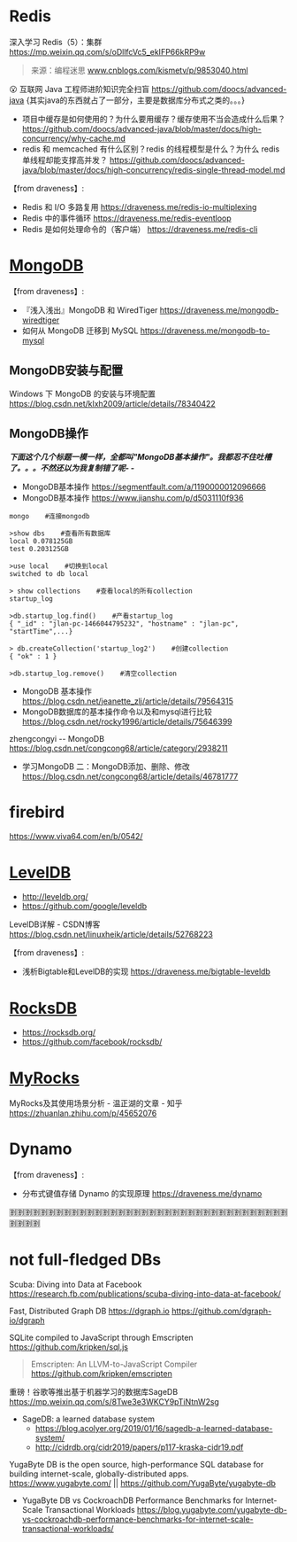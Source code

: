 
# Redis

深入学习 Redis（5）：集群 https://mp.weixin.qq.com/s/oDllfcVc5_ekIFP66kRP9w
> 来源：编程迷思 www.cnblogs.com/kismetv/p/9853040.html

😮 互联网 Java 工程师进阶知识完全扫盲 https://github.com/doocs/advanced-java {其实java的东西就占了一部分，主要是数据库分布式之类的。。。}
- 项目中缓存是如何使用的？为什么要用缓存？缓存使用不当会造成什么后果？ https://github.com/doocs/advanced-java/blob/master/docs/high-concurrency/why-cache.md
- redis 和 memcached 有什么区别？redis 的线程模型是什么？为什么 redis 单线程却能支撑高并发？ https://github.com/doocs/advanced-java/blob/master/docs/high-concurrency/redis-single-thread-model.md

【from draveness】:
- Redis 和 I/O 多路复用 https://draveness.me/redis-io-multiplexing
- Redis 中的事件循环 https://draveness.me/redis-eventloop
- Redis 是如何处理命令的（客户端） https://draveness.me/redis-cli

# [MongoDB](https://www.mongodb.com/)

【from draveness】:
- 『浅入浅出』MongoDB 和 WiredTiger https://draveness.me/mongodb-wiredtiger
- 如何从 MongoDB 迁移到 MySQL https://draveness.me/mongodb-to-mysql

## MongoDB安装与配置

Windows 下 MongoDB 的安装与环境配置 https://blog.csdn.net/klxh2009/article/details/78340422

## MongoDB操作

***下面这个几个标题一模一样，全都叫"MongoDB基本操作"。我都忍不住吐槽了。。。不然还以为我复制错了呢- -***
- MongoDB基本操作 https://segmentfault.com/a/1190000012096666
- MongoDB基本操作 https://www.jianshu.com/p/d5031110f936
```
mongo    #连接mongodb

>show dbs    #查看所有数据库
local 0.078125GB
test 0.203125GB

>use local    #切换到local
switched to db local

> show collections    #查看local的所有collection
startup_log

>db.startup_log.find()    #产看startup_log
{ "_id" : "jlan-pc-1466044795232", "hostname" : "jlan-pc", "startTime",...}

> db.createCollection('startup_log2')    #创建collection
{ "ok" : 1 }

>db.startup_log.remove()    #清空collection
```
- MongoDB 基本操作 https://blog.csdn.net/jeanette_zlj/article/details/79564315
- MongoDB数据库的基本操作命令以及和mysql进行比较 https://blog.csdn.net/rocky1996/article/details/75646399

zhengcongyi -- MongoDB https://blog.csdn.net/congcong68/article/category/2938211
- 学习MongoDB 二：MongoDB添加、删除、修改 https://blog.csdn.net/congcong68/article/details/46781777

# firebird

https://www.viva64.com/en/b/0542/

# [LevelDB](http://leveldb.org/)

- http://leveldb.org/
- https://github.com/google/leveldb

LevelDB详解 - CSDN博客 https://blog.csdn.net/linuxheik/article/details/52768223

【from draveness】:
- 浅析Bigtable和LevelDB的实现 https://draveness.me/bigtable-leveldb

# [RocksDB](https://rocksdb.org/)

- https://rocksdb.org/
- https://github.com/facebook/rocksdb/

# [MyRocks](http://myrocks.io/)

MyRocks及其使用场景分析 - 温正湖的文章 - 知乎 https://zhuanlan.zhihu.com/p/45652076

# Dynamo

【from draveness】:
- 分布式键值存储 Dynamo 的实现原理 https://draveness.me/dynamo

:u5272::u5272::u5272::u5272::u5272::u5272::u5272::u5272::u5272::u5272::u5272::u5272::u5272::u5272::u5272::u5272::u5272::u5272::u5272::u5272::u5272::u5272::u5272::u5272::u5272::u5272::u5272::u5272::u5272::u5272::u5272::u5272::u5272::u5272::u5272::u5272::u5272::u5272::u5272::u5272:

# not full-fledged DBs

Scuba: Diving into Data at Facebook https://research.fb.com/publications/scuba-diving-into-data-at-facebook/

Fast, Distributed Graph DB https://dgraph.io https://github.com/dgraph-io/dgraph

SQLite compiled to JavaScript through Emscripten https://github.com/kripken/sql.js
> Emscripten: An LLVM-to-JavaScript Compiler https://github.com/kripken/emscripten

重磅！谷歌等推出基于机器学习的数据库SageDB https://mp.weixin.qq.com/s/8Twe3e3WKCY9pTiNtnW2sg
- SageDB: a learned database system 
  * https://blog.acolyer.org/2019/01/16/sagedb-a-learned-database-system/
  * http://cidrdb.org/cidr2019/papers/p117-kraska-cidr19.pdf

YugaByte DB is the open source, high-performance SQL database for building internet-scale, globally-distributed apps. https://www.yugabyte.com/ || https://github.com/YugaByte/yugabyte-db
- YugaByte DB vs CockroachDB Performance Benchmarks for Internet-Scale Transactional Workloads https://blog.yugabyte.com/yugabyte-db-vs-cockroachdb-performance-benchmarks-for-internet-scale-transactional-workloads/

